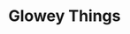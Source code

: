 ---
layout: default
category: bts
tags: ["Arduino","LED","RaspberryPi"]
video: "https://player.vimeo.com/video/146838321?badge=0&amp;autopause=0&amp;player_id=0&amp;app_id=72231"
title: "Glowey Things"
thumbnail: "https://i.vimeocdn.com/video/545339580_295x166.jpg?r=pad"
description: | 
  Neopixels ring: https://www.adafruit.com/products/1463
  Neopixels 8x8 Grid: https://www.adafruit.com/product/1487
  TFT Screen: https://www.adafruit.com/products/1303
---